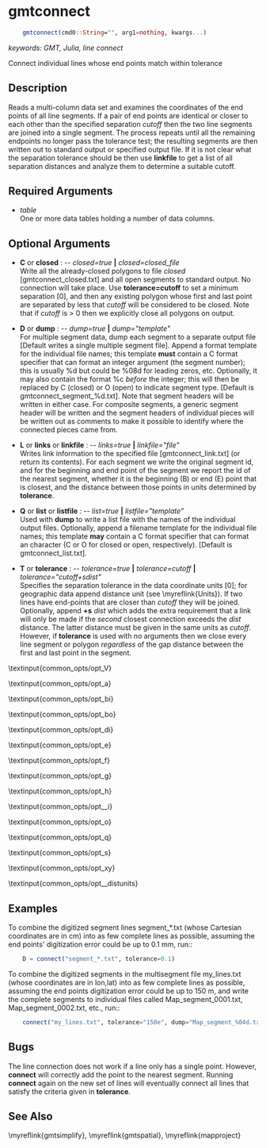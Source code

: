 # gmtconnect

```julia
	gmtconnect(cmd0::String="", arg1=nothing, kwargs...)
```

*keywords: GMT, Julia, line connect*

Connect individual lines whose end points match within tolerance

Description
-----------

Reads a multi-column data set and examines the coordinates of the end points of all line
segments. If a pair of end points are identical or closer to each other than the specified
separation *cutoff* then the two line segments are joined into a single segment. The process
repeats until all the remaining endpoints no longer pass the tolerance test; the resulting
segments are then written out to standard output or specified output file. If it is not
clear what the separation tolerance should be then use **linkfile** to get a list of all
separation distances and analyze them to determine a suitable cutoff.

Required Arguments
------------------

- *table*\
    One or more data tables holding a number of data columns.

Optional Arguments
------------------

- **C** or **closed** : -- *closed=true* **|** *closed=closed_file*\
    Write all the already-closed polygons to file *closed* [gmtconnect_closed.txt] and all
    open segments to standard output. No connection will take place. Use **tolerance=cutoff**
    to set a minimum separation [0], and then any existing polygon whose first and last point
    are separated by less that *cutoff* will be considered to be closed. Note that if
    *cutoff* is > 0 then we explicitly close all polygons on output.

- **D** or **dump** : -- *dump=true* **|** *dump="template"*\
    For multiple segment data, dump each segment to a separate output file [Default writes a
    single multiple segment file]. Append a format template for the individual file names;
    this template **must** contain a C format specifier that can format an integer argument
    (the segment number); this is usually %d but could be %08d for leading zeros, etc. Optionally,
    it may also contain the format %c *before* the integer; this will then be replaced by
    C (closed) or O (open) to indicate segment type. [Default is gmtconnect_segment_%d.txt].
    Note that segment headers will be written in either case. For composite segments, a generic
    segment header will be written and the segment headers of individual pieces will be written
    out as comments to make it possible to identify where the connected pieces came from.

- **L** or **links** or **linkfile** : -- *links=true* **|** *linkfile="file"*\
    Writes link information to the specified file [gmtconnect_link.txt] (or return its contents). For each segment we
    write the original segment id, and for the beginning and end point of the segment we report the
    id of the nearest segment, whether it is the beginning (B) or end (E) point that is closest,
    and the distance between those points in units determined by **tolerance**.

- **Q** or **list** or **listfile** : -- *list=true* **|** *listfile="template"*\
    Used with **dump** to write a list file with the names of the individual output files.
    Optionally, append a filename template for the individual file names; this template
    **may** contain a C format specifier that can format an character (C or O for closed
    or open, respectively). [Default is gmtconnect_list.txt].

- **T** or **tolerance** : -- *tolerance=true* **|** *tolerance=cutoff* **|** *tolerance="cutoff+sdist"*\
    Specifies the separation tolerance in the data coordinate units [0]; for geographic data
    append distance unit (see \myreflink{Units}). If two lines have end-points that are closer
    than *cutoff* they will be joined. Optionally, append **+s** *dist* which adds the extra
    requirement that a link will only be made if the *second* closest connection exceeds the
    *dist* distance. The latter distance must be given in the same units as *cutoff*. However,
    if **tolerance** is used with no arguments then we close every line segment or polygon
    *regardless* of the gap distance between the first and last point in the segment.

\textinput{common_opts/opt_V}

\textinput{common_opts/opt_a}

\textinput{common_opts/opt_bi}

\textinput{common_opts/opt_bo}

\textinput{common_opts/opt_di}

\textinput{common_opts/opt_e}

\textinput{common_opts/opt_f}

\textinput{common_opts/opt_g}

\textinput{common_opts/opt_h}

\textinput{common_opts/opt__i}

\textinput{common_opts/opt_o}

\textinput{common_opts/opt_q}

\textinput{common_opts/opt_s}

\textinput{common_opts/opt_xy}

\textinput{common_opts/opt__distunits}

Examples
--------

To combine the digitized segment lines segment\_\*.txt (whose Cartesian
coordinates are in cm) into as few complete lines as possible, assuming
the end points' digitization error could be up to 0.1 mm, run::

```julia
    D = connect("segment_*.txt", tolerance=0.1)
```

To combine the digitized segments in the multisegment file my_lines.txt
(whose coordinates are in lon,lat) into as few complete lines as
possible, assuming the end points digitization error could be up to 150 m, and write
the complete segments to individual files called Map_segment_0001.txt,
Map_segment_0002.txt, etc., run::

```julia
    connect("my_lines.txt", tolerance="150e", dump="Map_segment_%04d.txt")
```

Bugs
----

The line connection does not work if a line only has a single point.
However, **connect** will correctly add the point to the nearest segment.
Running **connect** again on the new set of lines will eventually connect
all lines that satisfy the criteria given in **tolerance**.

See Also
--------

\myreflink{gmtsimplify},
\myreflink{gmtspatial},
\myreflink{mapproject}
